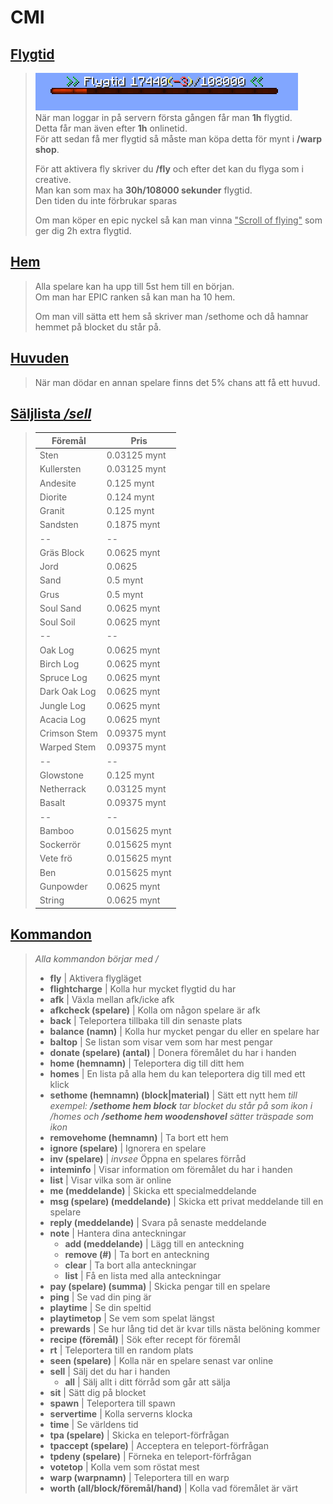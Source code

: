 # CMI

## <ins>Flygtid</ins>
>![Flygtid](../bilder/flygtid.png)  
>När man loggar in på servern första gången får man **1h** flygtid.  
Detta får man även efter **1h** onlinetid.  
För att sedan få mer flygtid så måste man köpa detta för mynt i **/warp shop**.  
>  
>För att aktivera fly skriver du **/fly** och efter det kan du flyga som i creative.  
Man kan som max ha **30h/108000 sekunder** flygtid.  
Den tiden du inte förbrukar sparas
> 
>Om man köper en epic nyckel så kan man vinna <ins>"Scroll of flying"</ins> som ger dig 2h extra flygtid.

## <ins>Hem</ins>
>Alla spelare kan ha upp till 5st hem till en början.  
>Om man har EPIC ranken så kan man ha 10 hem.  
>
>Om man vill sätta ett hem så skriver man /sethome och då hamnar hemmet på blocket du står på.  

## <ins>Huvuden</ins>
>När man dödar en annan spelare finns det 5% chans att få ett huvud.

## <ins>Säljlista */sell*</ins>

>| Föremål | Pris |
>|--|--|
>| Sten | 0.03125 mynt |
>| Kullersten | 0.03125 mynt |
>| Andesite | 0.125 mynt |
>| Diorite | 0.124 mynt |
>| Granit | 0.125 mynt |
>| Sandsten | 0.1875 mynt |
>|--|--|
>| Gräs Block | 0.0625 mynt |
>| Jord | 0.0625 |
>| Sand | 0.5 mynt |
>| Grus | 0.5 mynt |
>| Soul Sand | 0.0625 mynt |
>| Soul Soil | 0.0625 mynt |
>|--|--|
>| Oak Log | 0.0625 mynt |
>| Birch Log | 0.0625 mynt |
>| Spruce Log | 0.0625 mynt |
>| Dark Oak Log | 0.0625 mynt | 
>| Jungle Log | 0.0625 mynt |
>| Acacia Log | 0.0625 mynt |
>| Crimson Stem | 0.09375 mynt |
>| Warped Stem | 0.09375 mynt |
>|--|--|
>| Glowstone | 0.125 mynt |
>| Netherrack | 0.03125 mynt |
>| Basalt | 0.09375 mynt|
>|--|--|
>| Bamboo | 0.015625 mynt |
>| Sockerrör | 0.015625 mynt |
>| Vete frö | 0.015625 mynt |
>| Ben | 0.015625 mynt |
>| Gunpowder | 0.0625 mynt |
>| String | 0.0625 mynt |  
  

## <ins>Kommandon</ins>
>*Alla kommandon börjar med /*
>- **fly** | Aktivera flygläget
>- **flightcharge** | Kolla hur mycket flygtid du har
>- **afk** | Växla mellan afk/icke afk
>- **afkcheck (spelare)** | Kolla om någon spelare är afk
>- **back** | Teleportera tillbaka till din senaste plats
>- **balance (namn)** | Kolla hur mycket pengar du eller en spelare har
>- **baltop** | Se listan som visar vem som har mest pengar
>- **donate (spelare) (antal)** | Donera föremålet du har i handen
>- **home (hemnamn)** | Teleportera dig till ditt hem
>- **homes** | En lista på alla hem du kan teleportera dig till med ett klick
>- **sethome (hemnamn) (block|material)** | Sätt ett nytt hem *till exempel: **/sethome hem block** tar blocket du står på som ikon i /homes och **/sethome hem woodenshovel** sätter träspade som ikon*
>- **removehome (hemnamn)** | Ta bort ett hem
>- **ignore (spelare)** | Ignorera en spelare
>- **inv (spelare)** | *invsee* Öppna en spelares förråd
>- **inteminfo** | Visar information om föremålet du har i handen
>- **list** | Visar vilka som är online
>- **me (meddelande)** | Skicka ett specialmeddelande
>- **msg (spelare) (meddelande)** | Skicka ett privat meddelande till en spelare
>- **reply (meddelande)** | Svara på senaste meddelande
>- **note** | Hantera dina anteckningar
>   - **add (meddelande)** | Lägg till en anteckning
>   - **remove (#)** | Ta bort en anteckning
>   - **clear** | Ta bort alla anteckningar
>   - **list** | Få en lista med alla anteckningar
>- **pay (spelare) (summa)** | Skicka pengar till en spelare
>- **ping** | Se vad din ping är
>- **playtime** | Se din speltid
>- **playtimetop** | Se vem som spelat längst
>- **prewards** | Se hur lång tid det är kvar tills nästa belöning kommer
>- **recipe (föremål)** | Sök efter recept för föremål
>- **rt** | Teleportera till en random plats
>- **seen (spelare)** | Kolla när en spelare senast var online
>- **sell** | Sälj det du har i handen
>   - **all** | Sälj allt i ditt förråd som går att sälja
>- **sit** | Sätt dig på blocket
>- **spawn** | Teleportera till spawn
>- **servertime** | Kolla serverns klocka
>- **time** | Se världens tid
>- **tpa (spelare)** | Skicka en teleport-förfrågan
>- **tpaccept (spelare)** | Acceptera en teleport-förfrågan
>- **tpdeny (spelare)** | Förneka en teleport-förfrågan
>- **votetop** | Kolla vem som röstat mest
>- **warp (warpnamn)** | Teleportera till en warp
>- **worth (all/block/föremål/hand)** | Kolla vad föremålet är värt
